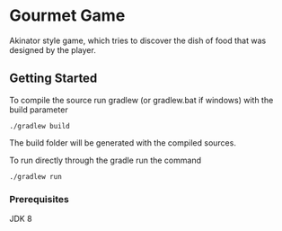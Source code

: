 # Gourmet Game

Akinator style game, which tries to discover the dish of food that was designed by the player.

## Getting Started

To compile the source run gradlew (or gradlew.bat if windows) with the build parameter

```
./gradlew build
```

The build folder will be generated with the compiled sources.

To run directly through the gradle run the command
```
./gradlew run
```
### Prerequisites
JDK 8
